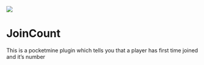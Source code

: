 <a href="https://poggit.pmmp.io/p/JoinCount"><img src="https://poggit.pmmp.io/shield.state/JoinCount"></a>

# JoinCount

This is a pocketmine plugin which tells you that a player has first time joined and it’s number
